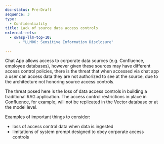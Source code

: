 ```yaml
---
doc-status: Pre-Draft
sequence: 3
type:
  - Confidentiality
title: Lack of source data access controls
external-refs:
  - owasp-llm-top-10:
      - "LLM06: Sensitive Information Disclosure"

---
```


Chat App allows access to corporate data sources (e.g. Confluence, employee databases), however given these sources may have different access control policies, there is the threat that when accessed via chat app a user can access data they are not authorized to see at the source, due to the architecture not honoring source access controls.

The threat posed here is the loss of data access controls in building a traditional RAG application. The access control restrictions in place in Confluence, for example, will
not be replicated in the Vector database or at the model level.

Examples of important things to consider:

- loss of access control data when data is ingested
- limitations of system prompt designed to obey corporate access controls
